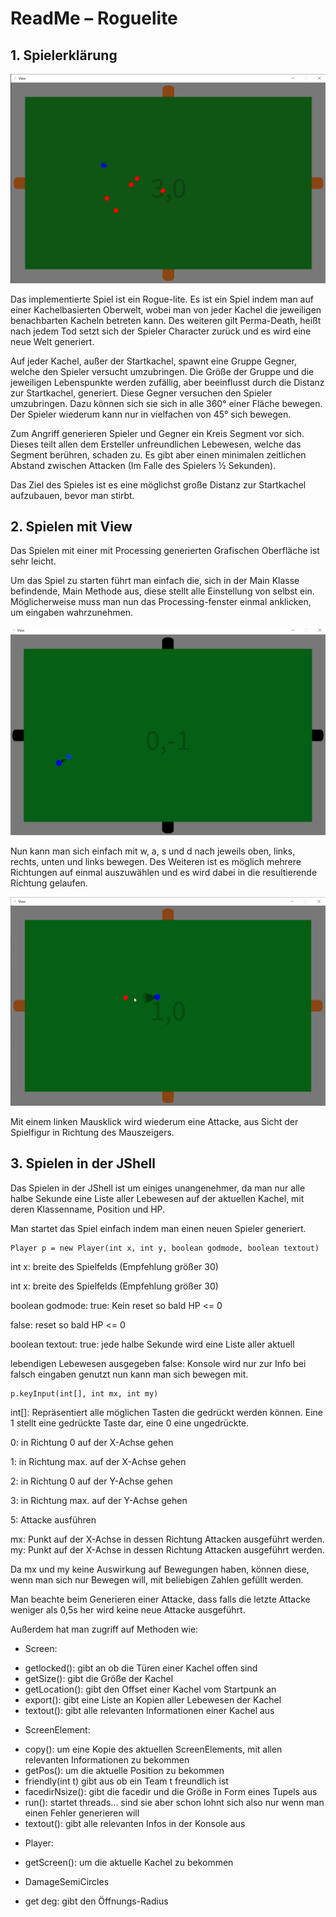 # ReadMe – Roguelite

## 1. Spielerklärung

![Gameplay Pic](Resources/gameplayex.png)

Das implementierte Spiel ist ein Rogue-lite. Es ist ein Spiel indem man auf einer
Kachelbasierten Oberwelt, wobei man von jeder Kachel die jeweiligen benachbarten Kacheln
betreten kann. Des weiteren gilt Perma-Death, heißt nach jedem Tod setzt sich der Spieler
Character zurück und es wird eine neue Welt generiert.

Auf jeder Kachel, außer der Startkachel, spawnt eine Gruppe Gegner, welche den Spieler
versucht umzubringen. Die Größe der Gruppe und die jeweiligen Lebenspunkte werden
zufällig, aber beeinflusst durch die Distanz zur Startkachel, generiert. Diese Gegner
versuchen den Spieler umzubringen. Dazu können sich sie sich in alle 360° einer Fläche
bewegen. Der Spieler wiederum kann nur in vielfachen von 45° sich bewegen.

Zum Angriff generieren Spieler und Gegner ein Kreis Segment vor sich. Dieses teilt allen dem
Ersteller unfreundlichen Lebewesen, welche das Segment berühren, schaden zu. Es gibt aber
einen minimalen zeitlichen Abstand zwischen Attacken (Im Falle des Spielers ½ Sekunden).

Das Ziel des Spieles ist es eine möglichst große Distanz zur Startkachel aufzubauen, bevor
man stirbt.

## 2. Spielen mit View

Das Spielen mit einer mit Processing generierten Grafischen Oberfläche ist sehr leicht.


Um das Spiel zu starten führt man einfach die, sich in der Main Klasse befindende, Main
Methode aus, diese stellt alle Einstellung von selbst ein. Möglicherweise muss man nun das
Processing-fenster einmal anklicken, um eingaben wahrzunehmen.

![Movement Pic](Resources/movex.png)

Nun kann man sich einfach mit w, a, s und d nach jeweils oben, links, rechts, unten und links
bewegen. Des Weiteren ist es möglich mehrere Richtungen auf einmal auszuwählen und es
wird dabei in die resultierende Richtung gelaufen.

![Attack Pic](Resources/atkex.png)

Mit einem linken Mausklick wird wiederum eine Attacke, aus Sicht der Spielfigur in Richtung
des Mauszeigers.


## 3. Spielen in der JShell

Das Spielen in der JShell ist um einiges unangenehmer, da man nur alle halbe Sekunde eine
Liste aller Lebewesen auf der aktuellen Kachel, mit deren Klassenname, Position und HP.

Man startet das Spiel einfach indem man einen neuen Spieler generiert.

```
Player p = new Player(int x, int y, boolean godmode, boolean textout)
```

int x: breite des Spielfelds (Empfehlung größer 30)

int x: breite des Spielfelds (Empfehlung größer 30)

boolean godmode: true: Kein reset so bald HP <= 0

false: reset so bald HP <= 0

boolean textout: true: jede halbe Sekunde wird eine Liste aller aktuell

lebendigen Lebewesen ausgegeben
false: Konsole wird nur zur Info bei falsch eingaben
genutzt
nun kann man sich bewegen mit.
```
p.keyInput(int[], int mx, int my)
```

int[]: Repräsentiert alle möglichen Tasten die gedrückt werden
können. Eine 1 stellt eine gedrückte Taste dar, eine 0 eine
ungedrückte.

0: in Richtung 0 auf der X-Achse gehen

1: in Richtung max. auf der X-Achse gehen

2: in Richtung 0 auf der Y-Achse gehen

3: in Richtung max. auf der Y-Achse gehen

5: Attacke ausführen

mx: Punkt auf der X-Achse in dessen Richtung Attacken ausgeführt
werden.
my: Punkt auf der X-Achse in dessen Richtung Attacken ausgeführt
werden.

Da mx und my keine Auswirkung auf Bewegungen haben, können diese, wenn man sich nur
Bewegen will, mit beliebigen Zahlen gefüllt werden.

Man beachte beim Generieren einer Attacke, dass falls die letzte Attacke weniger als 0,5s
her wird keine neue Attacke ausgeführt.


Außerdem hat man zugriff auf Methoden wie:
* Screen:
- getlocked(): gibt an ob die Türen einer Kachel offen sind
- getSize(): gibt die Größe der Kachel
- getLocation(): gibt den Offset einer Kachel vom Startpunk an
- export(): gibt eine Liste an Kopien aller Lebewesen der Kachel
- textout(): gibt alle relevanten Informationen einer Kachel aus

* ScreenElement:
- copy(): um eine Kopie des aktuellen ScreenElements, mit allen
    relevanten Informationen zu bekommen
- getPos(): um die aktuelle Position zu bekommen
- friendly(int t) gibt aus ob ein Team t freundlich ist
- facedirNsize(): gibt die facedir und die Größe in Form eines Tupels aus
- run(): startet threads... sind sie aber schon lohnt sich also nur
    wenn man einen Fehler generieren will
- textout(): gibt alle relevanten Infos in der Konsole aus

* Player:
- getScreen(): um die aktuelle Kachel zu bekommen

* DamageSemiCircles
- get deg: gibt den Öffnungs-Radius
